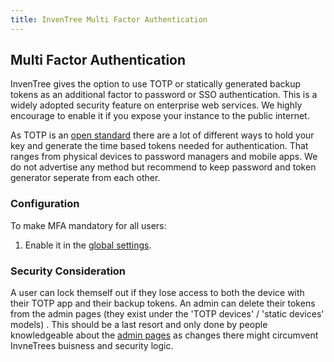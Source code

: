 ```yaml
---
title: InvenTree Multi Factor Authentication
---
```


## Multi Factor Authentication

 InvenTree gives the option to use TOTP or statically generated backup tokens as an additional factor to password or SSO authentication. This is a widely adopted security feature on enterprise web services. We highly encourage to enable it if you expose your instance to the public internet.

As TOTP is an [open standard](https://datatracker.ietf.org/doc/html/rfc6238) there are a lot of different ways to hold your key and generate the time based tokens needed for authentication. That ranges from physical devices to password managers and mobile apps. We do not advertise any method but recommend to keep password and token generator seperate from each other.

### Configuration

To make MFA mandatory for all users:

1. Enable it in the [global settings](../settings/global.md).

### Security Consideration

A user can lock themself out if they lose access to both the device with their TOTP app and their backup tokens. An admin can delete their tokens from the admin pages (they exist under the 'TOTP devices' / 'static devices' models) . This should be a last resort and only done by people knowledgeable about the [admin pages](../settings/admin.md) as changes there might circumvent InvneTrees buisness and security logic.
